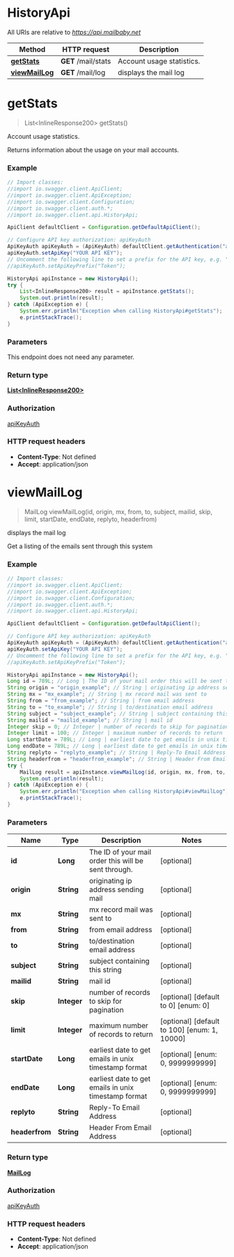 # HistoryApi

All URIs are relative to *https://api.mailbaby.net*

Method | HTTP request | Description
------------- | ------------- | -------------
[**getStats**](HistoryApi.md#getStats) | **GET** /mail/stats | Account usage statistics.
[**viewMailLog**](HistoryApi.md#viewMailLog) | **GET** /mail/log | displays the mail log

<a name="getStats"></a>
# **getStats**
> List&lt;InlineResponse200&gt; getStats()

Account usage statistics.

Returns information about the usage on your mail accounts.

### Example
```java
// Import classes:
//import io.swagger.client.ApiClient;
//import io.swagger.client.ApiException;
//import io.swagger.client.Configuration;
//import io.swagger.client.auth.*;
//import io.swagger.client.api.HistoryApi;

ApiClient defaultClient = Configuration.getDefaultApiClient();

// Configure API key authorization: apiKeyAuth
ApiKeyAuth apiKeyAuth = (ApiKeyAuth) defaultClient.getAuthentication("apiKeyAuth");
apiKeyAuth.setApiKey("YOUR API KEY");
// Uncomment the following line to set a prefix for the API key, e.g. "Token" (defaults to null)
//apiKeyAuth.setApiKeyPrefix("Token");

HistoryApi apiInstance = new HistoryApi();
try {
    List<InlineResponse200> result = apiInstance.getStats();
    System.out.println(result);
} catch (ApiException e) {
    System.err.println("Exception when calling HistoryApi#getStats");
    e.printStackTrace();
}
```

### Parameters
This endpoint does not need any parameter.

### Return type

[**List&lt;InlineResponse200&gt;**](InlineResponse200.md)

### Authorization

[apiKeyAuth](../README.md#apiKeyAuth)

### HTTP request headers

 - **Content-Type**: Not defined
 - **Accept**: application/json

<a name="viewMailLog"></a>
# **viewMailLog**
> MailLog viewMailLog(id, origin, mx, from, to, subject, mailid, skip, limit, startDate, endDate, replyto, headerfrom)

displays the mail log

Get a listing of the emails sent through this system 

### Example
```java
// Import classes:
//import io.swagger.client.ApiClient;
//import io.swagger.client.ApiException;
//import io.swagger.client.Configuration;
//import io.swagger.client.auth.*;
//import io.swagger.client.api.HistoryApi;

ApiClient defaultClient = Configuration.getDefaultApiClient();

// Configure API key authorization: apiKeyAuth
ApiKeyAuth apiKeyAuth = (ApiKeyAuth) defaultClient.getAuthentication("apiKeyAuth");
apiKeyAuth.setApiKey("YOUR API KEY");
// Uncomment the following line to set a prefix for the API key, e.g. "Token" (defaults to null)
//apiKeyAuth.setApiKeyPrefix("Token");

HistoryApi apiInstance = new HistoryApi();
Long id = 789L; // Long | The ID of your mail order this will be sent through.
String origin = "origin_example"; // String | originating ip address sending mail
String mx = "mx_example"; // String | mx record mail was sent to
String from = "from_example"; // String | from email address
String to = "to_example"; // String | to/destination email address
String subject = "subject_example"; // String | subject containing this string
String mailid = "mailid_example"; // String | mail id
Integer skip = 0; // Integer | number of records to skip for pagination
Integer limit = 100; // Integer | maximum number of records to return
Long startDate = 789L; // Long | earliest date to get emails in unix timestamp format
Long endDate = 789L; // Long | earliest date to get emails in unix timestamp format
String replyto = "replyto_example"; // String | Reply-To Email Address
String headerfrom = "headerfrom_example"; // String | Header From Email Address
try {
    MailLog result = apiInstance.viewMailLog(id, origin, mx, from, to, subject, mailid, skip, limit, startDate, endDate, replyto, headerfrom);
    System.out.println(result);
} catch (ApiException e) {
    System.err.println("Exception when calling HistoryApi#viewMailLog");
    e.printStackTrace();
}
```

### Parameters

Name | Type | Description  | Notes
------------- | ------------- | ------------- | -------------
 **id** | **Long**| The ID of your mail order this will be sent through. | [optional]
 **origin** | **String**| originating ip address sending mail | [optional]
 **mx** | **String**| mx record mail was sent to | [optional]
 **from** | **String**| from email address | [optional]
 **to** | **String**| to/destination email address | [optional]
 **subject** | **String**| subject containing this string | [optional]
 **mailid** | **String**| mail id | [optional]
 **skip** | **Integer**| number of records to skip for pagination | [optional] [default to 0] [enum: 0]
 **limit** | **Integer**| maximum number of records to return | [optional] [default to 100] [enum: 1, 10000]
 **startDate** | **Long**| earliest date to get emails in unix timestamp format | [optional] [enum: 0, 9999999999]
 **endDate** | **Long**| earliest date to get emails in unix timestamp format | [optional] [enum: 0, 9999999999]
 **replyto** | **String**| Reply-To Email Address | [optional]
 **headerfrom** | **String**| Header From Email Address | [optional]

### Return type

[**MailLog**](MailLog.md)

### Authorization

[apiKeyAuth](../README.md#apiKeyAuth)

### HTTP request headers

 - **Content-Type**: Not defined
 - **Accept**: application/json

